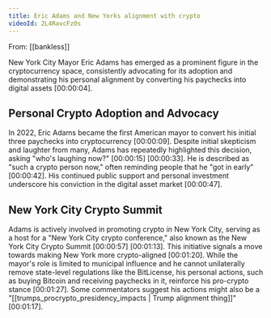 ```yaml
---
title: Eric Adams and New Yorks alignment with crypto
videoId: 2L4RavcFz0s
---
```


From: [[bankless]] <br/> 

New York City Mayor Eric Adams has emerged as a prominent figure in the cryptocurrency space, consistently advocating for its adoption and demonstrating his personal alignment by converting his paychecks into digital assets <a class="yt-timestamp" data-t="00:00:04">[00:00:04]</a>.

## Personal Crypto Adoption and Advocacy
In 2022, Eric Adams became the first American mayor to convert his initial three paychecks into cryptocurrency <a class="yt-timestamp" data-t="00:00:09">[00:00:09]</a>. Despite initial skepticism and laughter from many, Adams has repeatedly highlighted this decision, asking "who's laughing now?" <a class="yt-timestamp" data-t="00:00:15">[00:00:15]</a> <a class="yt-timestamp" data-t="00:00:33">[00:00:33]</a>. He is described as "such a crypto person now," often reminding people that he "got in early" <a class="yt-timestamp" data-t="00:00:42">[00:00:42]</a>. His continued public support and personal investment underscore his conviction in the digital asset market <a class="yt-timestamp" data-t="00:00:47">[00:00:47]</a>.

## New York City Crypto Summit
Adams is actively involved in promoting crypto in New York City, serving as a host for a "New York City crypto conference," also known as the New York City Crypto Summit <a class="yt-timestamp" data-t="00:00:57">[00:00:57]</a> <a class="yt-timestamp" data-t="00:01:13">[00:01:13]</a>. This initiative signals a move towards making New York more crypto-aligned <a class="yt-timestamp" data-t="00:01:20">[00:01:20]</a>. While the mayor's role is limited to municipal influence and he cannot unilaterally remove state-level regulations like the BitLicense, his personal actions, such as buying Bitcoin and receiving paychecks in it, reinforce his pro-crypto stance <a class="yt-timestamp" data-t="00:01:27">[00:01:27]</a>. Some commentators suggest his actions might also be a "[[trumps_procrypto_presidency_impacts | Trump alignment thing]]" <a class="yt-timestamp" data-t="00:01:17">[00:01:17]</a>.